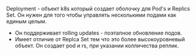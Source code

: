 
Deployment - объект k8s который создает оболочку для Pod's и Replics Set. Он нужен для того чтобы управлять несколькими подами как единым целым. 
- Он поддерживает rolling updates - поэтапное обновление подов.
- Имеет отличие от Replca Set тем что это более высокоуровневый объект. Он создает pod и rs, при указании колличества реплик.


 